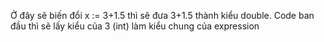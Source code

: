 Ở đây sẽ biến đổi x := 3+1.5 thì sẽ đưa 3+1.5 thành kiểu double. Code ban đầu thì sẽ lấy kiểu của 3 (int) làm kiểu chung của expression
